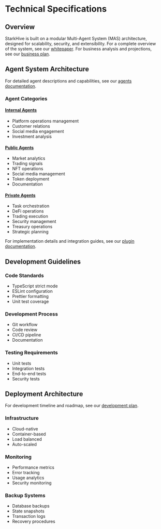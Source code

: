 # Technical Specifications

## Overview

StarkHive is built on a modular Multi-Agent System (MAS) architecture, designed for scalability, security, and extensibility. For a complete overview of the system, see our [whitepaper](whitepaper.md). For business analysis and projections, see our [business plan](business-plan.md).

## Agent System Architecture

For detailed agent descriptions and capabilities, see our [agents documentation](agents.md).

### Agent Categories

#### [Internal Agents](agents.md#internal-agents-platform-operations)
- Platform operations management
- Customer relations
- Social media engagement
- Investment analysis

#### [Public Agents](agents.md#public-agents-shared-services)
- Market analytics
- Trading signals
- NFT operations
- Social media management
- Token deployment
- Documentation

#### [Private Agents](agents.md#private-agents-custom-deployments)
- Task orchestration
- DeFi operations
- Trading execution
- Security management
- Treasury operations
- Strategic planning

For implementation details and integration guides, see our [plugin documentation](plugin-starkhive.md).

## Development Guidelines


### Code Standards
- TypeScript strict mode
- ESLint configuration
- Prettier formatting
- Unit test coverage

### Development Process
- Git workflow
- Code review
- CI/CD pipeline
- Documentation

### Testing Requirements
- Unit tests
- Integration tests
- End-to-end tests
- Security tests

## Deployment Architecture

For development timeline and roadmap, see our [development plan](plan.md).

### Infrastructure
- Cloud-native
- Container-based
- Load balanced
- Auto-scaled

### Monitoring
- Performance metrics
- Error tracking
- Usage analytics
- Security monitoring

### Backup Systems
- Database backups
- State snapshots
- Transaction logs
- Recovery procedures

